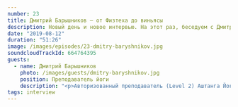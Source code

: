 ```yaml
---
number: 23
title: Дмитрий Барышников — от Физтеха до виньясы
description: Новый день и новое интервью. На этот раз, беседуем с Дмитрием Барышниковым об аштанга виньяса йоге, социуме и практике.
date: "2019-08-12"
duration: "51:26"
image: /images/episodes/23-dmitry-baryshnikov.jpg
soundcloudTrackId: 664764395
guests:
  - name: Дмитрий Барышников
    photo: /images/guests/dmitry-baryshnikov.jpg
    position: Преподаватель йоги
    description: "<p>Авторизованный преподаватель (Level 2) Аштанга Йоги.</p><p>Занимается йогой с 1999 года.</p><p>С 2007 года обучается у Шарата Джойса в KPJAYI (Mysore, India).</p><p>Летом 2012 и 2014 года прошел двухмесячный углубленный спец. курс для авторизованных преподавателей Аштанга Йоги с Шаратом в Майсоре.</p><p>Более 10 лет ведет ежедневную майсор-программу, открытую для всех уровней практикующих.</p>"
tags: interview
---
```

